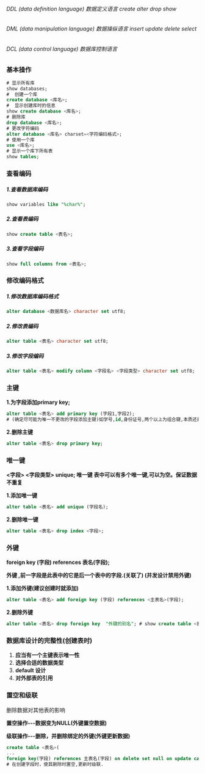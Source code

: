 ###### DDL (data definition language)		 数据定义语言 create alter drop show

###### DML (data manipulation language)		 数据操纵语言 insert update delete select

###### DCL (data control language)    					数据库控制语言

### 基本操作

```SQL
# 显示所有库
show databases; 
#  创建一个库
create database <库名>;
#  显示创建库时的信息
show create database <库名>;
# 删除库
drop database <库名>; 
# 更改字符编码
alter database <库名> charset=<字符编码格式>;
# 使用一个库
use <库名>;
# 显示一个库下所有表
show tables; 
```

### 查看编码

##### 1.查看数据库编码

```SQL
show variables like "%char%";
```

##### 2.查看表编码

```SQL
show create table <表名>;
```

##### 3.查看字段编码

```SQL
show full columns from <表名>;
```

### 修改编码格式

##### 1.修改数据库编码格式

```SQL
alter database <数据库名> character set utf8;
```

##### 2.修改表编码

```SQL
alter table <表名> character set utf8;
```

##### 3.修改字段编码

```SQL
alter table <表名> modify column <字段名> <字段类型> character set utf8;
```

### 主键

**1.为字段添加primary key;**

```SQL
alter table <表名> add primary key (字段1,字段2);  
# (确定尽可能为唯一不更改的字段添加主键)如学号,id,身份证号,两个以上为组合键,本质还是一个键   -----推荐主键添加给一个字段
```

**2.删除主键**

```SQL
alter table <表名> drop primary key;
```

### 唯一键

**<字段>  <字段类型>  unique;    唯一键 表中可以有多个唯一键,可以为空。保证数据不重复**

**1.添加唯一键**

```SQL
alter table <表名> add unique (字段名);
```

**2.删除唯一键**

```SQL
alter table <表名> drop index <字段>;
```

### 外键

**foreign key (字段) references 表名(字段);**

**外键 ,前一字段是此表中的它是后一个表中的字段.(关联了) (并发设计禁用外键)**

**1.添加外键(建议创建时就添加)**

```SQL
alter table <表名> add foreign key (字段) references <主表名>(字段); 
```

**2.删除外键**

```SQL
alter table <表名> drop foreign key  "外键的别名"; # show create table <表名>  查看别名
```

### **数据库设计的完整性(创建表时)**

1. **应当有一个主键表示唯一性**
2. **选择合适的数据类型** 
3. **default 设计** 
4. **对外部表的引用**

### 置空和级联

删除数据对其他表的影响

**置空操作---数据变为NULL(外键置空数据)**  

**级联操作---删除，并删除绑定的外键(外键更新数据)**

```SQL
create table <表名>(
...
foreign key(字段) references 主表名(字段) on delete set null on update cascade);  
# 在创建字段时，使其删除时置空,更新时级联.
```


